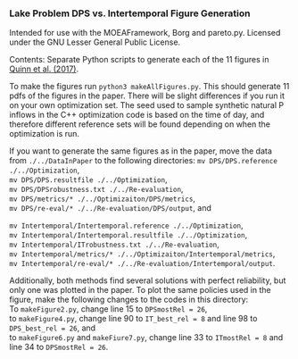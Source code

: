 ### Lake Problem DPS vs. Intertemporal Figure Generation

Intended for use with the MOEAFramework, Borg and pareto.py. Licensed under the GNU Lesser General Public License.

Contents:
Separate Python scripts to generate each of the 11 figures in [Quinn et al. (2017)](https://doi.org/10.1016/j.envsoft.2017.02.017).

To make the figures run `python3 makeAllFigures.py`. This should generate 11 pdfs of the figures in the paper. 
There will be slight differences if you run it on your own optimization set. The seed used to sample synthetic natural P inflows in the C++ optimization code is based on the time of day, and therefore different reference sets will be found depending on when the optimization is run.

If you want to generate the same figures as in the paper, move the data from `./../DataInPaper` to the following directories:
`mv DPS/DPS.reference ./../Optimization`,   
`mv DPS/DPS.resultfile ./../Optimization`,   
`mv DPS/DPSrobustness.txt ./../Re-evaluation`,   
`mv DPS/metrics/* ./../Optimizaiton/DPS/metrics`,   
`mv DPS/re-eval/* ./../Re-evaluation/DPS/output`, and   
   
`mv Intertemporal/Intertemporal.reference ./../Optimization`,   
`mv Intertemporal/Intertemporal.resultfile ./../Optimization`,   
`mv Intertemporal/ITrobustness.txt ./../Re-evaluation`,   
`mv Intertemporal/metrics/* ./../Optimizaiton/Intertemporal/metrics`,   
`mv Intertemporal/re-eval/* ./../Re-evaluation/Intertemporal/output`.   

Additionally, both methods find several solutions with perfect reliability, but only one was plotted in the paper. To plot the same policies used in the figure, make the following changes to the codes in this directory:   
To `makeFigure2.py`, change line 15 to `DPSmostRel = 26`,   
to `makeFigure4.py`, change line 90 to `IT_best_rel = 8` and line 98 to `DPS_best_rel = 26`, and   
to `makeFigure6.py` and `makeFiure7.py`, change line 33 to `ITmostRel = 8` and line 34 to `DPSmostRel = 26`.   
